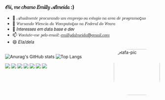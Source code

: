 ### 𝒪𝑖𝑖, 𝑚𝑒 𝑐ℎ𝑎𝑚𝑜 𝐸𝑚𝑖𝑙𝑙𝑦 𝒜𝑙𝑚𝑒𝑖𝑑𝑎 :)

- 🔭 𝒜𝑡𝑢𝑎𝑙𝑚𝑒𝑛𝑡𝑒 𝑝𝑟𝑜𝑐𝑢𝑟𝑎𝑛𝑑𝑜 𝑢𝑚 𝑒𝑚𝑝𝑟𝑒𝑔𝑜 𝑜𝑢 𝑒𝑠𝑡𝑎𝑔𝑖𝑜 𝑛𝑎 𝑎𝑟𝑒𝑎 𝑑𝑒 𝑝𝑟𝑜𝑔𝑟𝑎𝑚𝑎ç𝑎𝑜
- 🌱 𝒞𝑢𝑟𝑠𝑎𝑛𝑑𝑜 𝒞𝑖𝑒𝑛𝑐𝑖𝑎 𝑑𝑎 𝒞𝑜𝑚𝑝𝑢𝑡𝑎ç𝑎𝑜 𝑛𝑎 𝐹𝑒𝑑𝑒𝑟𝑎𝑙 𝑑𝑜 𝒞𝑒𝑎𝑟𝑎
- 💬 𝐼𝑛𝑡𝑒𝑟𝑒𝑠𝑠𝑒𝑠 𝑒𝑚 𝑑𝑎𝑡𝑎 𝑏𝑎𝑠𝑒 𝑒 𝑑𝑒𝑣
- 📫 𝒞𝑜𝑛𝑡𝑎𝑡𝑒-𝑚𝑒 𝑝𝑒𝑙𝑜 𝑒𝑚𝑎𝑖𝑙: 𝑒𝑚𝑖𝑙𝑙𝑦𝑑𝑎𝑙𝑚𝑒𝑖𝑑𝑎@𝑔𝑚𝑎𝑖𝑙.𝑐𝑜𝑚
- 😄 𝐸𝑙𝑎/𝑑𝑒𝑙𝑎

<img align="right" alt="Rafa-pic" height="150" style="border-radius:50px;" src="https://user-images.githubusercontent.com/47991400/228646628-56b6d968-fc67-4318-923c-f41d4fb4a85b.gif">

##

![Anurag's GitHub stats](https://github-readme-stats.vercel.app/api?username=emillydalmeida&show_icons=true&theme=omni)
![Top Langs](https://github-readme-stats.vercel.app/api/top-langs/?username=emillydalmeida&layout=compact&theme=omni)

  <a href="https://www.youtube.com/channel/UC_-uuuZbY0AAt9CViNzvc-Q" target="_blank"><img src="https://img.shields.io/badge/YouTube-FF0000?style=for-the-badge&logo=youtube&logoColor=white" target="_blank"></a>
  <a href="https://instagram.com/rafaballerini" target="_blank"><img src="https://img.shields.io/badge/-Instagram-%23E4405F?style=for-the-badge&logo=instagram&logoColor=white" target="_blank"></a>
 	<a href="https://www.twitch.tv/rafaballerinii" target="_blank"><img src="https://img.shields.io/badge/Twitch-9146FF?style=for-the-badge&logo=twitch&logoColor=white" target="_blank"></a>
 <a href="https://discord.gg/wagxzStdcR" target="_blank"><img src="https://img.shields.io/badge/Discord-7289DA?style=for-the-badge&logo=discord&logoColor=white" target="_blank"></a> 
  <a href = "mailto:contatorafaballerini@gmail.com"><img src="https://img.shields.io/badge/-Gmail-%23333?style=for-the-badge&logo=gmail&logoColor=white" target="_blank"></a>
  <a href="https://www.linkedin.com/in/rafaella-ballerini-45875016a" target="_blank"><img src="https://img.shields.io/badge/-LinkedIn-%230077B5?style=for-the-badge&logo=linkedin&logoColor=white" target="_blank"></a> 
  <a href="https://steamcommunity.com/id/babyemy" target="_blank"><img src="https://img.shields.io/badge/Steam-000000?style=for-the-badge&logo=steam&logoColor=white" target="_blank"></a>

##
